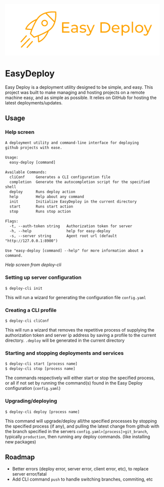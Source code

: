 ![Easy Deploy banner](/Easy%20Deploy.png)

# EasyDeploy

Easy Deploy is a deployment utility designed to be simple, and easy. This project was built to make managing and hosting projects on a remote machine easy, and as simple as possible. It relies on GitHub for hosting the latest deployments/updates.

## Usage

### Help screen

```
A deployment utility and command-line interface for deploying
github projects with ease.

Usage:
  easy-deploy [command]

Available Commands:
  cliConf     Generates a CLI configuration file
  completion  Generate the autocompletion script for the specified shell
  deploy      Runs deploy action
  help        Help about any command
  init        Initialize EasyDeploy in the current directory
  start       Runs start action
  stop        Runs stop action

Flags:
  -t, --auth-token string   Authorization token for server
  -h, --help                help for easy-deploy
  -s, --server string       Agent root url (default "http://127.0.0.1:8900")

Use "easy-deploy [command] --help" for more information about a command.
```

_Help screen from deploy-cli_

### Setting up server configuration

```shell
$ deploy-cli init
```

This will run a wizard for generating the configuration file `config.yaml`

### Creating a CLI profile

```shell
$ deploy-cli cliConf
```

This will run a wizard that removes the repetitive process of supplying the authorization token and server ip address by saving a profile to the current directory. `.deploy` will be generated in the current directory

### Starting and stopping deployments and services

```shell
$ deploy-cli start [process name]
$ deploy-cli stop [process name]
```

The commands respectively will either start or stop the specified process, or all if not set by running the command(s) found in the Easy Deploy configuration (`config.yaml`)

### Upgrading/deploying

```shell
$ deploy-cli deploy [process name]
```

This command will upgrade/deploy all/the specified processes by stopping the specified process (if any), and pulling the latest change from github with the branch specified in the servers `config.yaml>[process]>git_branch`, typically `production`, then running any deploy commands. (like installing new packages)

## Roadmap

-   Better errors (deploy error, server error, client error, etc), to replace server error/fatal
-   Add CLI command `push` to handle switching branches, commiting, etc
